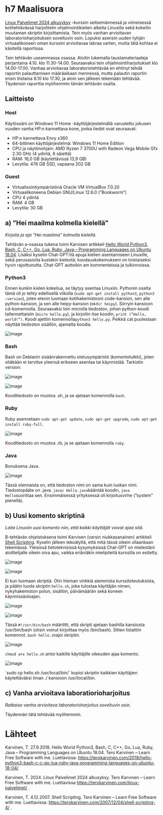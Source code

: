 # h7 Maalisuora

[Linux Palvelimet 2024 alkusyksy](https://terokarvinen.com/linux-palvelimet/) –kurssin seitsemännessä ja viimeisessä kotitehtävässä harjoittelin ohjelmointikielien alkeita Linuxilla sekä kokeilin muutaman skriptin kirjoittamista. Tein myös vanhan arvioitavan laboratorioharjoituksen soveltuvin osin. Lopuksi asensin uuden tyhjän virtuaalikoneen oman kurssini arvioitavaa labraa varten, mutta tätä kohtaa ei käsitellä raportissa.  

Tein tehtävän useammassa osassa. Aloitin lukemalla taustamateriaaleja perjantaina 4.10. klo 11.30-14.00. Seuraavaksi tein ohjelmointiharjoitukset klo 14.00-17.00. Vanhaa arvioitavaa laboratoriotehtävää en ehtinyt tehdä raportin palauttamisen määräaikaan mennessä, mutta palautin raportin ensin tiistaina 8.10 klo 17.30, ja aloin sen jälkeen tekemään tehtävää. Täydensin raporttia myöhemmin tämän tehtävän osalta. 

## Laitteisto

### Host

Käytössäni on Windows 11 Home -käyttöjärjestelmällä varustettu jokusen vuoden vanha HP:n kannettava kone, jonka tiedot ovat seuraavat: 

- HP:n kannettava Envy x360
- 64-bittinen käyttöjärjestelmä: Windows 11 Home Edition
- CPU ja näytönohjain: AMD Ryzen 7 3700U with Radeon Vega Mobile Gfx 2.30 GHz (4 ydintä, 8 säiettä)
- RAM: 16,0 GB (käytettävissä 13,9 GB)
- Levytila: 476 GB SSD, vapaana 202 GB

### Guest

- Virtualisointiympäristönä Oracle VM VirtualBox 7.0.20
- Virtuaalikoneena Debian GNU/Linux 12.6.0 (”Bookworm”)
- CPU 4 ydintä
- RAM: 4 GB
- Levytila: 30 GB

## a) ”Hei maailma kolmella kielellä” 

_Kirjoita ja aja "Hei maailma" kolmella kielellä._

Tehtävän a-osassa tukena toimi Karvisen artikkeli [Hello World Python3, Bash, C, C++, Go, Lua, Ruby, Java – Programming Languages on Ubuntu 18.04](https://terokarvinen.com/2018/hello-python3-bash-c-c-go-lua-ruby-java-programming-languages-on-ubuntu-18-04/). Lisäksi kyselin Chat-GPT:ltä apuja kielien asentamiseen Linuxille, sekä perusasioita kustakin kielestä; koodauskokemukseni on toistaiseksi hyvin rajoittunutta. Chat-GPT auttoikin am kommenteissa ja tulkinnoissa.

### Python3

Ennen kunkin kielen kokeilua, se täytyy asentaa Linuxiin. Pythonin osalta tämä oli jo tehty  edellisellä viikolla (`sudo apt-get install python3`, `python3 –version`), joten etenin luomaan kotihakemistooni code-kansion, sen alle python-kansion, ja sen alle heipy-kansion (`mkdir heipy`). Siirryin kansioon cd-komennolla. Seuraavaksi loin microlla tiedoston, johon python-koodi tallennettaisiin (`micro hello.py`), ja kirjoitin itse koodin, `print (”Hello, world!”)`. Koodi ajettiin komennolla`python3 hello.py`. Pelkkä cat puolestaan näyttää tiedoston sisällön, ajamatta koodia. 

![image](https://github.com/user-attachments/assets/bd53e3cb-ec42-4c29-9c1e-53ace9bc0d26)

### Bash

Bash on Debianin sisäänrakennettu oletusympäristö (komentotulkki), joten sitäkään ei tarvitse yleensä erikseen asentaa tai käynnistää. Tarkistin version:

![image](https://github.com/user-attachments/assets/fded7855-c68b-4ad8-9f6c-dc9f3fec61cd)

![image](https://github.com/user-attachments/assets/ed0b28a4-5ad7-42b8-a960-3af43542e737)
 
Kooditiedosto on muotoa .sh, ja se ajetaan komennolla `bash`.

### Ruby

Ruby asennetaan `sudo apt-get update`, `sudo apt-get upgrade`, `sudo apt-get install ruby-full`.

![image](https://github.com/user-attachments/assets/4aa6b17d-796a-4700-9e68-8f80e20bd3ee)

Kooditiedosto on muotoa .rb, ja se ajetaan komennolla `ruby`.

### Java

Bonuksena Java.

![image](https://github.com/user-attachments/assets/f3662518-c565-4888-93ea-6a30fbf15173)

Tässä olennaista on, että tiedoston nimi on sama kuin luokan nimi. Tiedostopääte on .java.  `javac Hello.java`kääntää koodin, `java Hello`suorittaa sen. Ensimmäisessä yrityksessä oli kirjoitusvirhe (”system” pienellä).

## b) Uusi komento skriptinä

_Laita Linuxiin uusi komento niin, että kaikki käyttäjät voivat ajaa sitä._

B-tehtävän ohjeistuksena toimi Karvisen (varsin niukkasanainen) artikkeli [Shell Scripting](https://terokarvinen.com/2007/12/04/shell-scripting-4/). Kyselin jälleen tekoälyltä, että mitä tässä oikein ollaankaan tekemässä. Yleisissä tietoteknisissä kysymyksissä Chat-GPT on mielestäni aloittelijalle oikein oiva apu, vaikka eriäviäkin mielipiteitä kurssilla on esitetty.

![image](https://github.com/user-attachments/assets/8c0e6abc-533a-46de-a19f-96e6781e81d4)
 
![image](https://github.com/user-attachments/assets/67fc420b-8939-4279-b159-4e22fdb9061f)

Ei kun luomaan skriptiä. Otin hieman vinkkiä aiemmista kurssitoteutuksista, ja päätin luoda skriptin `hello.sh`, joka tulostaa käyttäjän nimen, nykyhakemiston polun, sisällön, päivämäärän sekä koneen käynnissäoloajan.   

![image](https://github.com/user-attachments/assets/72b4c36a-c8c5-4462-86be-fce22bcfec1c)

![image](https://github.com/user-attachments/assets/6aee7352-7883-45a4-b7a4-6d1bbee4aed9)

Tässä `#!/usr/bin/bash` määrittti, että skripti ajetaan bashilla kansiosta /usr/bin/bash (olisin voinut kirjoittaa myös /bin/bash). Sitten listattiin komennot. `bash hello.sh`ajoi skriptin.

![image](https://github.com/user-attachments/assets/b2d04705-1aca-487b-b649-884a50eea237)

`chmod a+x hello.sh` antoi kaikille käyttäjille oikeuden ajaa komento. 

![image](https://github.com/user-attachments/assets/d74424af-a318-4698-9390-39ed01de3c6f)

´sudo cp hello.sh /usr/local/bin/` kopioi skriptin kaikkien käyttäjien käytettäväksi ilman ./ kansioon /usr/local/bin.

## c) Vanha arvioitava laboratiorioharjoitus

_Ratkaise vanha arvioitava laboratorioharjoitus soveltuvin osin._

Täydennän tätä tehtävää myöhemmin.

# Lähteet

Karvinen, T. 27.9.2018. Hello World Python3, Bash, C, C++, Go, Lua, Ruby, Java – Programming Languages on Ubuntu 18.04. Tero Karvinen – Learn Free Software with me. Luettavissa: https://terokarvinen.com/2018/hello-python3-bash-c-c-go-lua-ruby-java-programming-languages-on-ubuntu-18-04/

Karvinen, T. 2024. Linux Palvelimet 2024 alkusyksy. Tero Karvinen – Learn Free Software with me. Luettavissa https://terokarvinen.com/linux-palvelimet/ .

Karvinen, T. 4.12.2007. Shell Scripting. Tero Karvinen – Learn Free Software with me. Luettavissa: https://terokarvinen.com/2007/12/04/shell-scripting-4/ .
